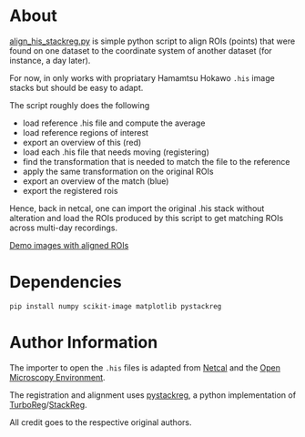 # About

[align_his_stackreg.py](align_his_stackreg.py) is simple python script to align ROIs (points) that were found on one dataset to the coordinate system of another dataset (for instance, a day later).

For now, in only works with propriatary Hamamtsu Hokawo `.his` image stacks but should
be easy to adapt.

The script roughly does the following

* load reference .his file and compute the average
* load reference regions of interest
* export an overview of this (red)
* load each .his file that needs moving (registering)
* find the transformation that is needed to match the file to the reference
* apply the same transformation on the original ROIs
* export an overview of the match (blue)
* export the registered rois

Hence, back in netcal, one can import the original .his stack without
alteration and load the ROIs produced by this script to get matching
ROIs across multi-day recordings.

[Demo images with aligned ROIs](https://makeitso.one/files/align_his_stackreg_output.zip)

# Dependencies

```
pip install numpy scikit-image matplotlib pystackreg
```

# Author Information
The importer to open the `.his` files is adapted from [Netcal](http://www.itsnetcal.com/) and the [Open Microscopy Environment](https://www.openmicroscopy.org/bio-formats/).

The registration and alignment uses [pystackreg](https://pypi.org/project/pystackreg/), a python implementation of [TurboReg](http://bigwww.epfl.ch/thevenaz/turboreg/)/[StackReg](http://bigwww.epfl.ch/thevenaz/stackreg/).

All credit goes to the respective original authors.
